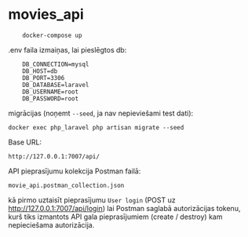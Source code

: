 # movies_api

```
    docker-compose up
```

.env faila izmaiņas, lai pieslēgtos db:

```
    DB_CONNECTION=mysql
    DB_HOST=db
    DB_PORT=3306
    DB_DATABASE=laravel
    DB_USERNAME=root
    DB_PASSWORD=root
```

migrācijas (noņemt ```--seed```, ja nav nepieviešami test dati):

```
docker exec php_laravel php artisan migrate --seed
```

Base URL:
```
http://127.0.0.1:7007/api/
```

API pieprasījumu kolekcija Postman failā:
```
movie_api.postman_collection.json
```

kā pirmo uztaisīt pieprasījumu ```User login``` (POST uz http://127.0.0.1:7007/api/login)
lai Postman saglabā autorizācijas tokenu, kurš tiks izmantots API gala pieprasījumiem (create / destroy) kam nepieciešama autorizācija.